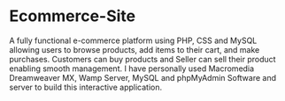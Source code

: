 # Ecommerce-Site
A fully functional e-commerce platform using PHP, CSS and MySQL allowing users to browse products, add items to their cart, and make purchases. Customers can buy products and Seller can sell their product enabling smooth management.
I have personally used Macromedia Dreamweaver MX, Wamp Server, MySQL and phpMyAdmin Software and server to build this interactive application.
